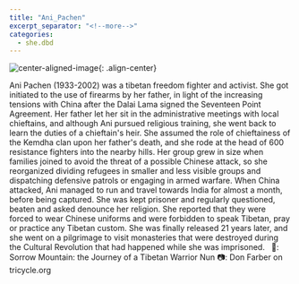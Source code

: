 ```yaml
---
title: "Ani_Pachen"
excerpt_separator: "<!--more-->"
categories:
  - she.dbd
---
```



![center-aligned-image](https://cdn.pixabay.com/photo/2020/10/26/16/56/man-5687861_1280.png){: .align-center}


Ani Pachen (1933-2002) was a tibetan freedom fighter and activist. She got initiated to the use of firearms by her father, in light of the increasing tensions with China after the Dalai Lama signed the Seventeen Point Agreement. Her father let her sit in the administrative meetings with local chieftains, and although Ani pursued religious training, she went back to learn the duties of a chieftain's heir. She assumed the role of chieftainess of the Kemdha clan upon her father's death, and she rode at the head of 600 resistance fighters into the nearby hills. Her group grew in size when families joined to avoid the threat of a possible Chinese attack, so she reorganized dividing refugees in smaller and less visible groups and dispatching defensive patrols or engaging in armed warfare. When China attacked, Ani managed to run and travel towards India for almost a month, before being captured. She was kept prisoner and regularly questioned, beaten and asked denounce her religion. She reported that they were forced to wear Chinese uniforms and were forbidden to speak Tibetan, pray or practice any Tibetan custom. She was finally released 21 years later, and she went on a pilgrimage to visit monasteries that were destroyed during the Cultural Revolution that had happened while she was imprisoned. ⁠
⁠
📕: Sorrow Mountain: the Journey of a Tibetan Warrior Nun⁠
📷: Don Farber on tricycle.org⁠
